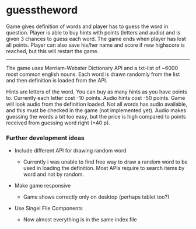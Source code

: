 # guesstheword
Game gives definition of words and player has to guess the word in question.
Player is able to buy hints with points (letters and audio) and is given 3 chances to guess each word. The game ends when player has lost all points. Player can also save his/her name and score if new highscore is reached, but this will restart the game.

---

The game uses Merriam-Webster Dictionary API and a txt-list of ~6000 most common english nouns. Each word is drawn randomly from the list and then definition is loaded from the API.

Hints are letters of the word. You can buy as many hints as you have points to. Currently each letter cost -10 points.
Audio hints cost -50 points. Game will look audio from the definition loaded. Not all words has audio available, and this must be checked in the game (not implemented yet).
Audio makes guessing the words a bit too easy, but the price is high compared to points received from guessing word right (+40 p).



### Further development ideas
- Include different API for drawing random word
  - Currently i was unable to find free way to draw a random word to be used in loading the definition. Most APIs require to search items by word and not by random.

- Make game responsive
  - Game shows correctly only on desktop (perhaps tablet too?)
  
- Use Singel File Components
  - Now almost everything is in the same index file
